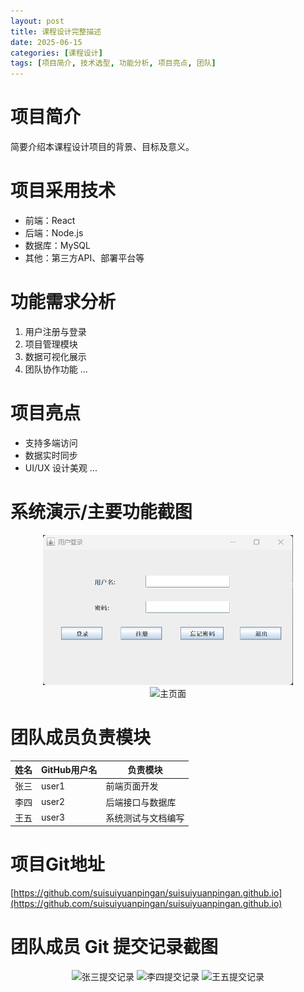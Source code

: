 ```yaml
---
layout: post
title: 课程设计完整描述
date: 2025-06-15
categories: [课程设计]
tags: [项目简介, 技术选型, 功能分析, 项目亮点, 团队]
---
```


# 项目简介
简要介绍本课程设计项目的背景、目标及意义。

# 项目采用技术
- 前端：React
- 后端：Node.js
- 数据库：MySQL
- 其他：第三方API、部署平台等

# 功能需求分析
1. 用户注册与登录
2. 项目管理模块
3. 数据可视化展示
4. 团队协作功能
...

# 项目亮点
- 支持多端访问
- 数据实时同步
- UI/UX 设计美观
...

# 系统演示/主要功能截图

<div align="center">
  <img src="/images/login.png" alt="登录界面" width="400">
</div>

<div align="center">
  <img src="/images/main.png" alt="主页面" width="400">
</div>

# 团队成员负责模块

| 姓名 | GitHub用户名 | 负责模块         |
|------|--------------|------------------|
| 张三 | user1        | 前端页面开发      |
| 李四 | user2        | 后端接口与数据库  |
| 王五 | user3        | 系统测试与文档编写|

# 项目Git地址
[https://github.com/suisuiyuanpingan/suisuiyuanpingan.github.io](https://github.com/suisuiyuanpingan/suisuiyuanpingan.github.io)

# 团队成员 Git 提交记录截图

<div align="center">
  <img src="/images/zs_commit.png" alt="张三提交记录" width="300">
  <img src="/images/ls_commit.png" alt="李四提交记录" width="300">
  <img src="/images/ww_commit.png" alt="王五提交记录" width="300">
</div>
